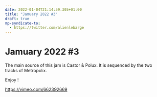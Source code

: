 ```yaml
---
date: 2022-01-04T21:14:59.305+01:00
title: "Jamuary 2022 #3"
draft: true
mp-syndicate-to:
  - https://twitter.com/alienlebarge
---
```

Jamuary 2022 #3
===============

The main source of this jam is Castor & Polux. It is sequenced by the two tracks of Metropolix.

Enjoy !

https://vimeo.com/662392669
